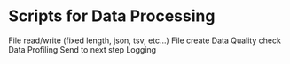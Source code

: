 # Scripts for Data Processing

File read/write (fixed length, json, tsv, etc...)
File create
Data Quality check
Data Profiling
Send to next step
Logging
